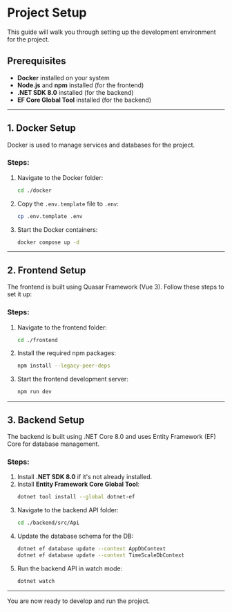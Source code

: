 # Project Setup

This guide will walk you through setting up the development environment for the project.

## Prerequisites

- **Docker** installed on your system
- **Node.js** and **npm** installed (for the frontend)
- **.NET SDK 8.0** installed (for the backend)
- **EF Core Global Tool** installed (for the backend)

---

## 1. Docker Setup

Docker is used to manage services and databases for the project.

### Steps:
1. Navigate to the Docker folder:
   ```bash
   cd ./docker
   ```
2. Copy the `.env.template` file to `.env`:
   ```bash
   cp .env.template .env
   ```
3. Start the Docker containers:
   ```bash
   docker compose up -d
   ```

---

## 2. Frontend Setup

The frontend is built using Quasar Framework (Vue 3). Follow these steps to set it up:

### Steps:
1. Navigate to the frontend folder:
   ```bash
   cd ./frontend
   ```
2. Install the required npm packages:
   ```bash
   npm install --legacy-peer-deps
   ```
3. Start the frontend development server:
   ```bash
   npm run dev
   ```

---

## 3. Backend Setup

The backend is built using .NET Core 8.0 and uses Entity Framework (EF) Core for database management.

### Steps:
1. Install **.NET SDK 8.0** if it's not already installed.
2. Install **Entity Framework Core Global Tool**:
   ```bash
   dotnet tool install --global dotnet-ef
   ```
3. Navigate to the backend API folder:
   ```bash
   cd ./backend/src/Api
   ```
4. Update the database schema for the DB:
   ```bash
   dotnet ef database update --context AppDbContext
   dotnet ef database update --context TimeScaleDbContext
   ```
5. Run the backend API in watch mode:
   ```bash
   dotnet watch
   ```
---
You are now ready to develop and run the project.
